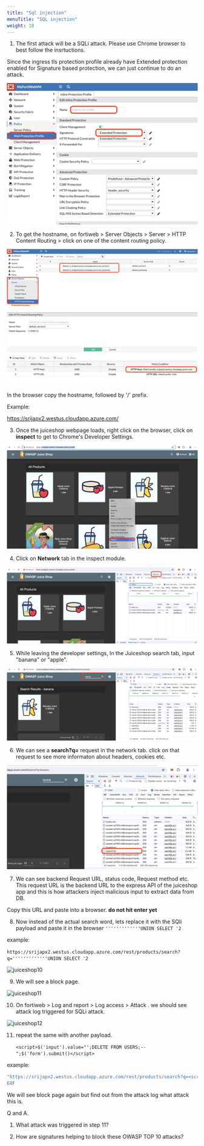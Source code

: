 ```yaml
---
title: "Sql injection"
menuTitle: "SQL injection"
weight: 10
---
```



1. The first attack will be a SQLi attack. Please use Chrome browser to best follow the insrtuctions. 

Since the ingress tls protection profile already have Extended protection enabled for Signature based protection, we can just continue to do an attack. 

![juiceshop3](../images/ingressprofile.png)

2. To get the hostname, on fortiweb > Server Objects > Server > HTTP Content Routing > click on one of the content routing policy.

![juiceshop4](../images/cr.png)

![juiceshop5](../images/cr2.png)

In the browser copy the hostname, followed by '/' prefix. 

Example:

https://srijapx2.westus.cloudapp.azure.com/ 

3. Once the juiceshop webpage loads, right click on the browser, click on **inspect** to get to Chrome's Developer Settings. 

![juiceshop6](../images/inspect.png)

4. Click on **Network** tab in the inspect module.

![juiceshop7](../images/network.png)

5. While leaving the developer settings, In the Juiceshop search tab, input "banana" or "apple".

![juiceshop8](../images/banana.png)

6. We can see a **search?q=** request in the network tab. click on that request to see more informaton about headers, cookies etc.

![juiceshop9](../images/search.png)


7. We can see backend Request URL, status code, Request method etc. This request URL is the backend URL to the express API of the juiceshop app and this is how attackers inject malicious input to extract data from DB.

Copy this URL and paste into a browser. **do not hit enter yet**

8. Now instead of the actual search word, lets replace it with the SQli payload and paste it in the browser ```'''''''''''''UNION SELECT '2```

example:

```https://srijapx2.westus.cloudapp.azure.com/rest/products/search?q='''''''''''''UNION SELECT '2```

![juiceshop10](../images/browser.png)

9. We will see a block page.

![juiceshop11](../images/block.png)

10. On fortiweb > Log and report > Log access > Attack . we should see attack log triggered for SQLi attack.

![juiceshop12](../images/sqli.png)


11. repeat the same with another payload. 

    ```<script>$('input').value="';DELETE FROM USERS;--";$('form').submit()</script>```

example:

```bash
"https://srijapx2.westus.cloudapp.azure.com/rest/products/search?q=<script>$('input').value="';DELETE FROM USERS;--";$('form').submit()</script>"
EOF
```

We will see block page again but find out from the attack log what attack this is. 

Q and A.

1. What attack was triggered in step 11?

2. How are signatures helping to block these OWASP TOP 10 attacks?

